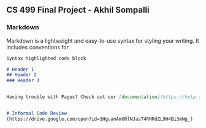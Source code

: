 ## CS 499 Final Project - Akhil Sompalli


### Markdown

Markdown is a lightweight and easy-to-use syntax for styling your writing. It includes conventions for

```markdown
Syntax highlighted code block

# Header 1
## Header 2
### Header 3


Having trouble with Pages? Check out our [documentation](https://help.github.com/categories/github-pages-basics/) or [contact support](https://github.com/contact) and we’ll help you sort it out.


# Informal Code Review
(https://drive.google.com/open?id=1HguanAmGRlNJasT4RHRdZL9H4Bi3mNg_)


